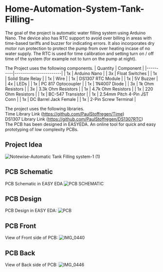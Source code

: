 # Home-Automation-System-Tank-Filling-

The goal of the project is automatic water filling system using Arduino Nano. The device also has RTC support to avoid over billing in areas with time-based tariffs and buzzer for
indicating errors. It also incorporates dry motor run protection to protect the pump from over heating incase of no water supply. The RTC is used for time calibration and setting turn on / off time of the system (for example not to turn on the pump at night).

The Project uses the following components.
| Quantity | Component             |
|----------|------------------------|
| 1x       | Arduino Nano           |
| 3x       | Float Switches         |
| 1x       | Solid State Relay      |
| 1x       | Wire                   |
| 1x       | DS1307 RTC Module      |
| 1x       | 5V Buzzer              |
| 4x       | LEDs                   |
| 1x       | PC 817 Optocoupler     |
| 1x       | 1N4007 Diode           |
| 3x       | 1k Ohm Resistors       |
| 3x       | 3.3k Ohm Resistors     |
| 1x       | 4.7k Ohm Resistors     |
| 1x       | 220 Ohm Resistors      |
| 1x       | BC-547 Transistor      |
| 1x       | 2.54mm Pitch 4-Pin JST Conn       |
| 1x       | DC Barrel Jack Female  |
| 1x       | 2-Pin Screw Terminal   |


The project uses the following libraries.<br>
Time Library    Link (https://github.com/PaulStoffregen/Time)<br>
DS1307 Library  Link (https://github.com/PaulStoffregen/DS1307RTC)<br>
The PCB has been designed in EASYEDA. An online tool for quick and easy prototyping of  low complexity PCBs.
## Project Idea
![Notewise-Automatic Tank Filling system-1 (1)](https://github.com/user-attachments/assets/1ce69251-8218-422c-b9d2-28c587ad02a6)

## PCB Schematic
PCB Schematic in EASY EDA
![PCB SCHEMATIC](https://github.com/user-attachments/assets/3deef430-8bdb-4d61-8ca4-91ad1f637b9d)

## PCB Design
PCB Design in EASY EDA:
![PCB](https://github.com/user-attachments/assets/143c676d-a189-4f1a-9cd4-b9be6b26f535)

## PCB Front
View of Front side of PCB:
![IMG_0440](https://github.com/user-attachments/assets/0f639a8b-d13c-4009-9a93-e9c74eac92e7)

## PCB Back
View of Back side of PCB:
![IMG_0446](https://github.com/user-attachments/assets/c77a4540-261e-4041-82cb-29fd31cc8d45)

